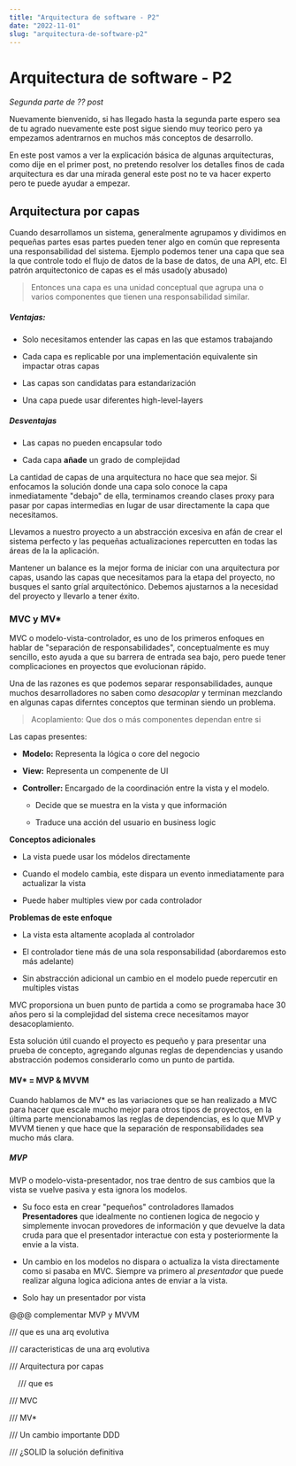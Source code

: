 ```yaml
---
title: "Arquitectura de software - P2"
date: "2022-11-01"
slug: "arquitectura-de-software-p2"
---
```


# Arquitectura de software - P2

*Segunda parte de ?? post*

Nuevamente bienvenido, si has llegado hasta la segunda parte espero sea de tu agrado nuevamente este post sigue siendo muy teorico pero ya empezamos adentrarnos en muchos más conceptos de desarrollo.

En este post vamos a ver la explicación básica de algunas arquitecturas, como dije en el primer post, no pretendo resolver los detalles finos de cada arquitectura es dar una mirada general este post no te va hacer experto pero te puede ayudar a empezar.

## Arquitectura por capas

Cuando desarrollamos un sistema, generalmente agrupamos y dividimos en pequeñas partes esas partes pueden tener algo en común que representa una responsabilidad del sistema. Ejemplo podemos tener una capa que sea la que controle todo el flujo de datos de la base de datos, de una API, etc. El patrón arquitectonico de capas es el más usado(y abusado)

> Entonces una capa es una unidad conceptual que agrupa una o varios componentes que tienen una responsabilidad similar.

##### Ventajas:

- Solo necesitamos entender las capas en las que estamos trabajando

- Cada capa es replicable por una implementación equivalente sin impactar otras capas

- Las capas son candidatas para estandarización

- Una capa puede usar diferentes high-level-layers

##### Desventajas

- Las capas no pueden encapsular todo

- Cada capa **añade** un grado de complejidad

La cantidad de capas de una arquitectura no hace que sea mejor. Si enfocamos la solución donde una capa solo conoce la capa inmediatamente "debajo" de ella, terminamos creando clases proxy para pasar por capas intermedias en lugar de usar directamente la capa que necesitamos.

Llevamos a nuestro proyecto a un abstracción excesiva en afán de crear el sistema perfecto y las pequeñas actualizaciones repercutten en todas las áreas de la la aplicación.

Mantener un balance es la mejor forma de iniciar con una arquitectura por capas, usando las capas que necesitamos para la etapa del proyecto, no busques el santo gríal arquitectónico. Debemos ajustarnos a la necesidad del proyecto y llevarlo a tener éxito.

### MVC y MV*

MVC o modelo-vista-controlador, es uno de los primeros enfoques  en hablar de "separación de responsabilidades", conceptualmente es muy sencillo, esto ayuda a que su barrera de entrada sea bajo, pero puede tener complicaciones en proyectos que evolucionan rápido.

Una de las razones es que podemos separar responsabilidades, aunque muchos desarrolladores no saben como *desacoplar* y terminan mezclando en algunas capas diferntes conceptos que terminan siendo un problema.

> Acoplamiento: Que dos o más componentes dependan entre si

Las capas presentes:

- **Modelo:** Representa la lógica o core del negocio

- **View:** Representa un compenente de UI

- **Controller:** Encargado de la coordinación entre la vista y el modelo.
  
  - Decide que se muestra en la vista y que información
  
  - Traduce una acción del usuario en business logic

**Conceptos adicionales**

- La vista puede usar los módelos directamente

- Cuando el modelo cambia, este dispara un evento inmediatamente para actualizar la vista

- Puede haber multiples view por cada controlador

**Problemas de este enfoque**

- La vista esta altamente acoplada al controlador

- El controlador tiene más de una sola responsabilidad (abordaremos esto más adelante)

- Sin abstracción adicional un cambio en el modelo puede repercutir en multiples vistas

MVC proporsiona un buen punto de partida a como se programaba hace 30 años pero si la complejidad del sistema crece necesitamos mayor desacoplamiento.

Esta solución útil cuando el proyecto es pequeño y para presentar una prueba de concepto, agregando algunas reglas de dependencias y usando abstracción podemos considerarlo como un punto de partida.

#### MV* = MVP & MVVM

Cuando hablamos de MV* es las variaciones que se han realizado a MVC para hacer que escale mucho mejor para otros tipos de proyectos, en la última parte mencionabamos las reglas de dependencias, es lo que MVP y MVVM tienen y que hace que la separación de responsabilidades sea mucho más clara.

##### MVP

MVP o modelo-vista-presentador, nos trae dentro de sus cambios que la vista se vuelve pasiva y esta ignora los modelos. 

- Su foco esta en crear "pequeños" controladores llamados **Presentadores** que idealmente no contienen logica de negocio y simplemente invocan provedores de información y que devuelve la data cruda para que el presentador interactue con esta y posteriormente la envie a la vista.

- Un cambio en los modelos no dispara o actualiza la vista directamente como si pasaba en MVC. Siempre va primero al *presentador* que puede realizar alguna logica adiciona antes de enviar a la vista.

- Solo hay un presentador por vista

@@@ complementar MVP y MVVM

/// que es una arq evolutiva

/// caracteristicas de una arq evolutiva

/// Arquitectura por capas

    /// que es

/// MVC

/// MV*

/// Un cambio importante DDD

/// ¿SOLID la solución definitiva
